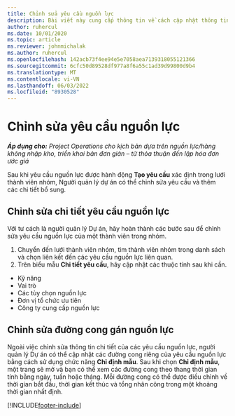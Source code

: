 ```yaml
---
title: Chỉnh sửa yêu cầu nguồn lực
description: Bài viết này cung cấp thông tin về cách cập nhật thông tin yêu cầu nguồn lực.
author: ruhercul
ms.date: 10/01/2020
ms.topic: article
ms.reviewer: johnmichalak
ms.author: ruhercul
ms.openlocfilehash: 142acb73f4ee94e5e7058aea7139318055121366
ms.sourcegitcommit: 6cfc50d89528df977a8f6a55c1ad39d99800d9b4
ms.translationtype: MT
ms.contentlocale: vi-VN
ms.lasthandoff: 06/03/2022
ms.locfileid: "8930528"
---
```

# <a name="edit-a-resource-requirement"></a>Chỉnh sửa yêu cầu nguồn lực

_**Áp dụng cho:** Project Operations cho kịch bản dựa trên nguồn lực/hàng không nhập kho, triển khai bản đơn giản – từ thỏa thuận đến lập hóa đơn ước giá_

Sau khi yêu cầu nguồn lực được hành động **Tạo yêu cầu** xác định trong lưới thành viên nhóm, Người quản lý dự án có thể chỉnh sửa yêu cầu và thêm các chi tiết bổ sung.

## <a name="edit-resource-requirement-details"></a>Chỉnh sửa chi tiết yêu cầu nguồn lực

Với tư cách là người quản lý Dự án, hãy hoàn thành các bước sau để chỉnh sửa yêu cầu nguồn lực của một thành viên trong nhóm.

1. Chuyển đến lưới thành viên nhóm, tìm thành viên nhóm trong danh sách và chọn liên kết đến các yêu cầu nguồn lực liên quan.
2. Trên biểu mẫu **Chi tiết yêu cầu**, hãy cập nhật các thuộc tính sau khi cần.

- Kỹ năng
- Vai trò
- Các tùy chọn nguồn lực
- Đơn vị tổ chức ưu tiên
- Công ty cung cấp nguồn lực

## <a name="edit-resource-assignment-contours"></a>Chỉnh sửa đường cong gán nguồn lực

Ngoài việc chỉnh sửa thông tin chi tiết của các yêu cầu nguồn lực, người quản lý Dự án có thể cập nhật các đường cong riêng của yêu cầu nguồn lực bằng cách sử dụng chức năng **Chỉ định mẫu**. Sau khi chọn **Chỉ định mẫu**, một trang sẽ mở và bạn có thể xem các đường cong theo thang thời gian tính bằng ngày, tuần hoặc tháng. Mỗi đường cong có thể được điều chỉnh về thời gian bắt đầu, thời gian kết thúc và tổng nhân công trong một khoảng thời gian nhất định.

[!INCLUDE[footer-include](../includes/footer-banner.md)]